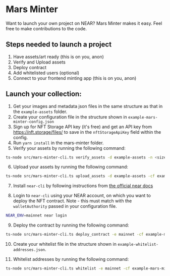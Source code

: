 # Mars Minter

Want to launch your own project on NEAR? Mars Minter makes it easy. Feel free to make contributions to the code.

## Steps needed to launch a project

1. Have assets/art ready (this is on you, anon)
2. Verify and Upload assets
3. Deploy contract
4. Add whitelisted users (optional)
5. Connect to your frontend minting app (this is on you, anon)

## Launch your collection:

1. Get your images and metadata json files in the same structure as that in the `example-assets` folder.
2. Create your configuration file in the structure shown in `example-mars-minter-config.json`
3. Sign up for NFT Storage API key (it's free) and get an API key from https://nft.storage/files/ to save in the `nftStorageApiKey` field within the config.
4. Run `yarn install` in the mars-minter folder.
5. Verify your assets by running the following command:

```sh
ts-node src/mars-minter-cli.ts verify_assets -d example-assets -n <size-of-nft-collection>
```

6. Upload your assets by running the following command:

```sh
ts-node src/mars-minter-cli.ts upload_assets -d example-assets -cf example-mars-minter-config.json
```

7. Install `near-cli` by following instructions from [the official near docs](https://docs.near.org/docs/tools/near-cli#installation)

8. Login to `near-cli` using your NEAR account, on which you want to deploy the NFT contract. Note - this must match with the `walletAuthority` passed in your configuration file.

```sh
NEAR_ENV=mainnet near login
```

9. Deploy the contract by running the following command:

```sh
ts-node src/mars-minter-cli.ts deploy_contract -e mainnet -cf example-mars-minter-config.json
```

10. Create your whitelist file in the structure shown in `example-whitelist-addresses.json`.

11. Whitelist addresses by running the following command:

```sh
ts-node src/mars-minter-cli.ts whitelist -e mainnet -cf example-mars-minter-config.json -wj example-whitelist-addresses.json
```
